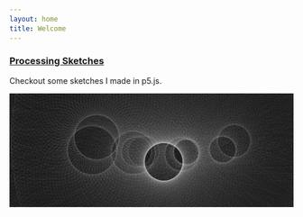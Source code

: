 ```yaml
---
layout: home
title: Welcome
---
```


### [Processing Sketches](p5js)

Checkout some sketches I made in p5.js.

![circle art](images/circleart.png)